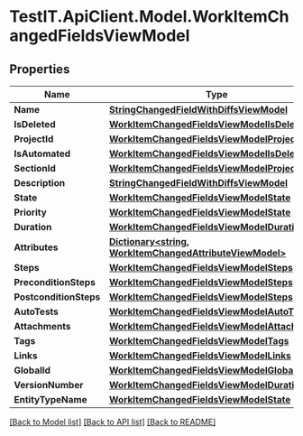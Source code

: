 # TestIT.ApiClient.Model.WorkItemChangedFieldsViewModel

## Properties

Name | Type | Description | Notes
------------ | ------------- | ------------- | -------------
**Name** | [**StringChangedFieldWithDiffsViewModel**](StringChangedFieldWithDiffsViewModel.md) |  | [optional] 
**IsDeleted** | [**WorkItemChangedFieldsViewModelIsDeleted**](WorkItemChangedFieldsViewModelIsDeleted.md) |  | 
**ProjectId** | [**WorkItemChangedFieldsViewModelProjectId**](WorkItemChangedFieldsViewModelProjectId.md) |  | 
**IsAutomated** | [**WorkItemChangedFieldsViewModelIsDeleted**](WorkItemChangedFieldsViewModelIsDeleted.md) |  | 
**SectionId** | [**WorkItemChangedFieldsViewModelProjectId**](WorkItemChangedFieldsViewModelProjectId.md) |  | 
**Description** | [**StringChangedFieldWithDiffsViewModel**](StringChangedFieldWithDiffsViewModel.md) |  | [optional] 
**State** | [**WorkItemChangedFieldsViewModelState**](WorkItemChangedFieldsViewModelState.md) |  | 
**Priority** | [**WorkItemChangedFieldsViewModelState**](WorkItemChangedFieldsViewModelState.md) |  | 
**Duration** | [**WorkItemChangedFieldsViewModelDuration**](WorkItemChangedFieldsViewModelDuration.md) |  | 
**Attributes** | [**Dictionary&lt;string, WorkItemChangedAttributeViewModel&gt;**](WorkItemChangedAttributeViewModel.md) |  | 
**Steps** | [**WorkItemChangedFieldsViewModelSteps**](WorkItemChangedFieldsViewModelSteps.md) |  | 
**PreconditionSteps** | [**WorkItemChangedFieldsViewModelSteps**](WorkItemChangedFieldsViewModelSteps.md) |  | 
**PostconditionSteps** | [**WorkItemChangedFieldsViewModelSteps**](WorkItemChangedFieldsViewModelSteps.md) |  | 
**AutoTests** | [**WorkItemChangedFieldsViewModelAutoTests**](WorkItemChangedFieldsViewModelAutoTests.md) |  | 
**Attachments** | [**WorkItemChangedFieldsViewModelAttachments**](WorkItemChangedFieldsViewModelAttachments.md) |  | 
**Tags** | [**WorkItemChangedFieldsViewModelTags**](WorkItemChangedFieldsViewModelTags.md) |  | 
**Links** | [**WorkItemChangedFieldsViewModelLinks**](WorkItemChangedFieldsViewModelLinks.md) |  | 
**GlobalId** | [**WorkItemChangedFieldsViewModelGlobalId**](WorkItemChangedFieldsViewModelGlobalId.md) |  | 
**VersionNumber** | [**WorkItemChangedFieldsViewModelDuration**](WorkItemChangedFieldsViewModelDuration.md) |  | 
**EntityTypeName** | [**WorkItemChangedFieldsViewModelState**](WorkItemChangedFieldsViewModelState.md) |  | 

[[Back to Model list]](../README.md#documentation-for-models) [[Back to API list]](../README.md#documentation-for-api-endpoints) [[Back to README]](../README.md)

